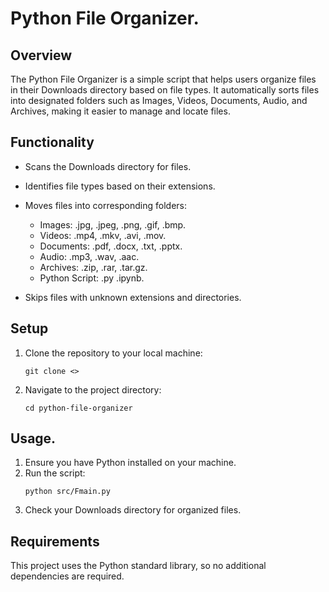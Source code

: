 # Python File Organizer.

## Overview
The Python File Organizer is a simple script that helps users organize files in their Downloads directory based on file types. It automatically sorts files into designated folders such as Images, Videos, Documents, Audio, and Archives, making it easier to manage and locate files.

## Functionality
- Scans the Downloads directory for files.
- Identifies file types based on their extensions.
- Moves files into corresponding folders:
  - Images: .jpg, .jpeg, .png, .gif, .bmp.
  - Videos: .mp4, .mkv, .avi, .mov.
  - Documents: .pdf, .docx, .txt, .pptx.
  - Audio: .mp3, .wav, .aac.
  - Archives: .zip, .rar, .tar.gz.
  - Python Script: .py .ipynb.

- Skips files with unknown extensions and directories.

## Setup
1. Clone the repository to your local machine:
   ```
   git clone <>
   ```
2. Navigate to the project directory:
   ```
   cd python-file-organizer
   ```

## Usage.
1. Ensure you have Python installed on your machine.
2. Run the script:
   ```
   python src/Fmain.py
   ```
3. Check your Downloads directory for organized files.

## Requirements
This project uses the Python standard library, so no additional dependencies are required.
